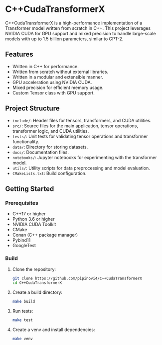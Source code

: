 # C++CudaTransformerX

C++CudaTransformerX is a high-performance implementation of a Transformer model written from scratch in C++. This project leverages NVIDIA CUDA for GPU support and mixed precision to handle large-scale models with up to 1.5 billion parameters, similar to GPT-2.

## Features
- Written in C++ for performance.
- Written from scratch without external libraries.
- Written in a modular and extensible manner.
- GPU acceleration using NVIDIA CUDA.
- Mixed precision for efficient memory usage.
- Custom Tensor class with GPU support.

## Project Structure
- `include/`: Header files for tensors, transformers, and CUDA utilities.
- `src/`: Source files for the main application, tensor operations, transformer logic, and CUDA utilities.
- `tests/`: Unit tests for validating tensor operations and transformer functionality.
- `data/`: Directory for storing datasets.
- `docs/`: Documentation files.
- `notebooks/`: Jupyter notebooks for experimenting with the transformer model.
- `utils/`: Utility scripts for data preprocessing and model evaluation.
- `CMakeLists.txt`: Build configuration.

## Getting Started
### Prerequisites
- C++17 or higher
- Python 3.6 or higher
- NVIDIA CUDA Toolkit
- CMake
- Conan (C++ package manager)
- Pybind11
- GoogleTest

### Build
1. Clone the repository:
   ```bash
   git clone https://github.com/pipinovi4/C++CudaTransformerX
   cd C++CudaTransformerX
   ```
2. Create a build directory:
   ```bash
   make build
    ```
3. Run tests:
   ```bash
   make test
   ```
4. Create a venv and install dependencies:
   ```bash
   make venv
   ```
   